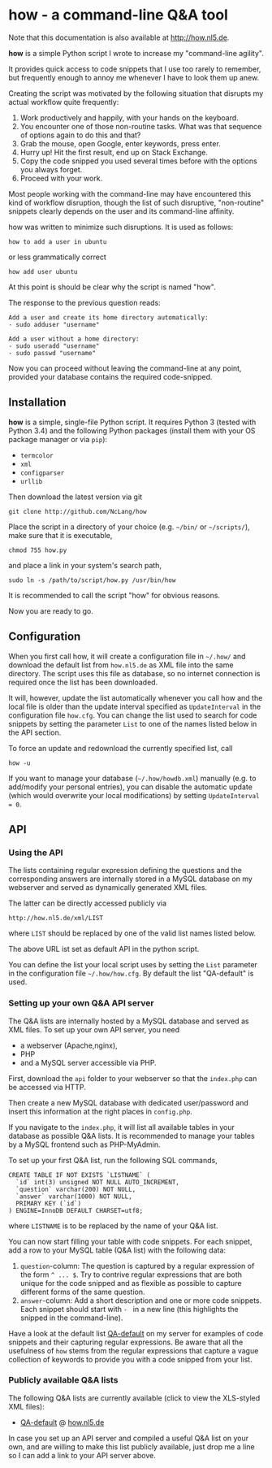# how - a command-line Q&A tool

Note that this documentation is also available at http://how.nl5.de.

**how** is a simple Python script I wrote to increase my "command-line agility".

It provides quick access to code snippets that I use too rarely to remember, but frequently enough to annoy me whenever I have to look them up anew.

Creating the script was motivated by the following situation that disrupts my actual workflow quite frequently: 

  1. Work productively and happily, with your hands on the keyboard.
  2. You encounter one of those non-routine tasks. What was that sequence of options again to do this and that?
  3. Grab the mouse, open Google, enter keywords, press enter.
  4. Hurry up! Hit the first result, end up on Stack Exchange.
  5. Copy the code snipped you used several times before with the options you always forget.
  6. Proceed with your work.

Most people working with the command-line may have encountered this kind of workflow disruption, though the list of such disruptive, "non-routine" snippets clearly depends on the user and its command-line affinity.

how was written to minimize such disruptions. It is used as follows:
```
how to add a user in ubuntu
```
or less grammatically correct
```
how add user ubuntu
```

At this point is should be clear why the script is named "how".

The response to the previous question reads:
```
Add a user and create its home directory automatically: 
- sudo adduser "username" 

Add a user without a home directory: 
- sudo useradd "username" 
- sudo passwd "username"
```
Now you can proceed without leaving the command-line at any point, provided your database contains the required code-snipped.

## Installation

**how** is a simple, single-file Python script. It requires Python 3 (tested with Python 3.4) and the following Python packages (install them with your OS package manager or via `pip`):

- `termcolor`
- `xml`
- `configparser`
- `urllib`

Then download the latest version via git
```
git clone http://github.com/NcLang/how
```
Place the script in a directory of your choice (e.g. `~/bin/` or `~/scripts/`), make sure that it is executable,
```
chmod 755 how.py
```
and place a link in your system's search path,
```
sudo ln -s /path/to/script/how.py /usr/bin/how
```
It is recommended to call the script "how" for obvious reasons.

Now you are ready to go.

## Configuration

When you first call how, it will create a configuration file in `~/.how/` and download the default list from `how.nl5.de` as XML file into the same directory. The script uses this file as database, so no internet connection is required once the list has been downloaded.

It will, however, update the list automatically whenever you call how and the local file is older than the update interval specified as `UpdateInterval` in the configuration file `how.cfg`. You can change the list used to search for code snippets by setting the parameter `List` to one of the names listed below in the API section.

To force an update and redownload the currently specified list, call
```
how -u
```
If you want to manage your database (`~/.how/howdb.xml`) manually (e.g. to add/modify your personal entries), you can disable the automatic update (which would overwrite your local modifications) by setting `UpdateInterval = 0`.

## API

### Using the API

The lists containing regular expression defining the questions and the corresponding answers are internally stored in a MySQL database on my webserver and served as dynamically generated XML files.

The latter can be directly accessed publicly via
```
http://how.nl5.de/xml/LIST
```
where `LIST` should be replaced by one of the valid list names listed below.

The above URL ist set as default API in the python script.

You can define the list your local script uses by setting the `List` parameter in the configuration file `~/.how/how.cfg`. By default the list "QA-default" is used.

### Setting up your own Q&A API server

The Q&A lists are internally hosted by a MySQL database and served as XML files. 
To set up your own API server, you need
- a webserver (Apache,nginx),
- PHP
- and a MySQL server accessible via PHP.

First, download the `api` folder to your webserver so that the `index.php` can be accessed via HTTP.

Then create a new MySQL database with dedicated user/password and insert this information at the right places in `config.php`. 

If you navigate to the `index.php`, it will list all available tables in your database as possible Q&A lists.
It is recommended to manage your tables by a MySQL frontend such as PHP-MyAdmin.

To set up your first Q&A list, run the following SQL commands,
```
CREATE TABLE IF NOT EXISTS `LISTNAME` (
  `id` int(3) unsigned NOT NULL AUTO_INCREMENT,
  `question` varchar(200) NOT NULL,
  `answer` varchar(1000) NOT NULL,
  PRIMARY KEY (`id`)
) ENGINE=InnoDB DEFAULT CHARSET=utf8;
```
where `LISTNAME` is to be replaced by the name of your Q&A list.

You can now start filling your table with code snippets. 
For each snippet, add a row to your MySQL table (Q&A list) with the following data:

1. `question`-column: The question is captured by a regular expression of the form `^ ... $`. Try to contrive regular expressions that are both unique for the code snipped and as flexible as possible to capture different forms of the same question.
2. `answer`-column: Add a short description and one or more code snippets. Each snippet should start with `- ` in a new line (this highlights the snipped in the command-line).

Have a look at the default list [QA-default](http://how.nl5.de/xml/QA-default) on my server for examples of code snippets and their capturing regular expressions. Be aware that all the usefulness of `how` stems from the 
regular expressions that capture a vague collection of keywords to provide you with a code snipped from your list.

### Publicly available Q&A lists

The following Q&A lists are currently available (click to view the XLS-styled XML files):

- [QA-default](http://how.nl5.de/xml/QA-default) @ [how.nl5.de](http://how.nl5.de)

In case you set up an API server and compiled a useful Q&A list on your own, and are willing to make this list publicly available, just drop me a line so I can add a link to your API server above.
